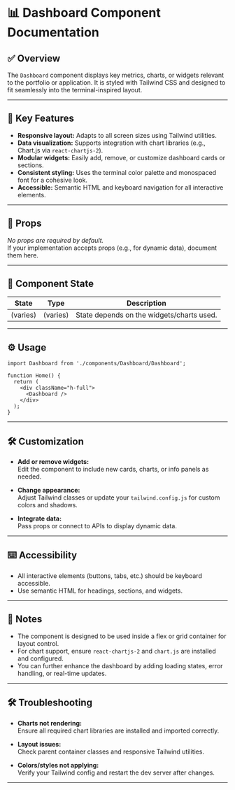 # 📊 Dashboard Component Documentation

## ✅ Overview

The `Dashboard` component displays key metrics, charts, or widgets relevant to the portfolio or application. It is styled with Tailwind CSS and designed to fit seamlessly into the terminal-inspired layout.

---

## 📌 Key Features

- **Responsive layout:** Adapts to all screen sizes using Tailwind utilities.
- **Data visualization:** Supports integration with chart libraries (e.g., Chart.js via `react-chartjs-2`).
- **Modular widgets:** Easily add, remove, or customize dashboard cards or sections.
- **Consistent styling:** Uses the terminal color palette and monospaced font for a cohesive look.
- **Accessible:** Semantic HTML and keyboard navigation for all interactive elements.

---

## 🧩 Props

_No props are required by default._  
If your implementation accepts props (e.g., for dynamic data), document them here.

---

## 🧪 Component State

| State      | Type     | Description                                |
|------------|----------|--------------------------------------------|
| (varies)   | (varies) | State depends on the widgets/charts used.  |

---

## ⚙️ Usage

```tsx
import Dashboard from './components/Dashboard/Dashboard';

function Home() {
  return (
    <div className="h-full">
      <Dashboard />
    </div>
  );
}
```

---

## 🛠️ Customization

- **Add or remove widgets:**  
  Edit the component to include new cards, charts, or info panels as needed.

- **Change appearance:**  
  Adjust Tailwind classes or update your `tailwind.config.js` for custom colors and shadows.

- **Integrate data:**  
  Pass props or connect to APIs to display dynamic data.

---

## ⌨️ Accessibility

- All interactive elements (buttons, tabs, etc.) should be keyboard accessible.
- Use semantic HTML for headings, sections, and widgets.

---

## 📝 Notes

- The component is designed to be used inside a flex or grid container for layout control.
- For chart support, ensure `react-chartjs-2` and `chart.js` are installed and configured.
- You can further enhance the dashboard by adding loading states, error handling, or real-time updates.

---

## 🛠️ Troubleshooting

- **Charts not rendering:**  
  Ensure all required chart libraries are installed and imported correctly.

- **Layout issues:**  
  Check parent container classes and responsive Tailwind utilities.

- **Colors/styles not applying:**  
  Verify your Tailwind config and restart the dev server after changes.

---